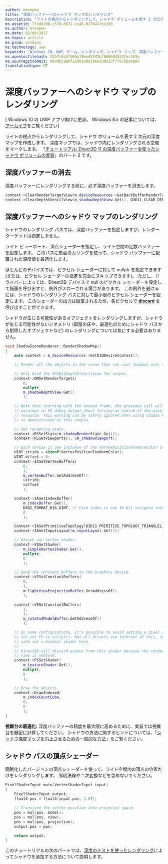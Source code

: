 ```yaml
---
author: mtoepke
title: "深度バッファーへのシャドウ マップのレンダリング"
description: "ライトの視点からレンダリングして、シャドウ ボリュームを表す 2 次元の深度マップを作成します。"
ms.assetid: 7f3d0208-c379-8871-cc48-027047c6c2d0
ms.author: mtoepke
ms.date: 02/08/2017
ms.topic: article
ms.prod: windows
ms.technology: uwp
keywords: "Windows 10、UWP、ゲーム、レンダリング、シャドウ マップ、深度バッファー、Direct3D"
ms.openlocfilehash: 27b7c9a5fb69a19eed5941bf06068d5237ec101e
ms.sourcegitcommit: 909d859a0f11981a8d1beac0da35f779786a6889
translationtype: HT
---
```

# <a name="render-the-shadow-map-to-the-depth-buffer"></a>深度バッファーへのシャドウ マップのレンダリング


\[ Windows 10 の UWP アプリ向けに更新。 Windows 8.x の記事については、[アーカイブ](http://go.microsoft.com/fwlink/p/?linkid=619132)をご覧ください\]


ライトの視点からレンダリングして、シャドウ ボリュームを表す 2 次元の深度マップを作成します。 深度マップでは、シャドウ内にレンダリングされる空間をマークします。 「[チュートリアル: Direct3D 11 の深度バッファーを使ったシャドウ ボリュームの実装](implementing-depth-buffers-for-shadow-mapping.md)」のパート 2 です。

## <a name="clear-the-depth-buffer"></a>深度バッファーの消去


深度バッファーにレンダリングする前に、必ず深度バッファーを消去します。

```cpp
context->ClearRenderTargetView(m_deviceResources->GetBackBufferRenderTargetView(), DirectX::Colors::CornflowerBlue);
context->ClearDepthStencilView(m_shadowDepthView.Get(), D3D11_CLEAR_DEPTH | D3D11_CLEAR_STENCIL, 1.0f, 0);
```

## <a name="render-the-shadow-map-to-the-depth-buffer"></a>深度バッファーへのシャドウ マップのレンダリング


シャドウのレンダリング パスでは、深度バッファーを指定しますが、レンダー ターゲットは指定しません。

ライト ビューポート、頂点シェーダーを指定し、ライト空間の定数バッファーを設定します。 このパスに前面のカリングを使って、シャドウ バッファーに配置された深度値を最適化します。

ほとんどのデバイスでは、ピクセル シェーダーに対して nullptr を指定できます (または、ピクセル シェーダーの指定を完全にスキップできます)。 ただし、ドライバーによっては、Direct3D デバイスで null のピクセル シェーダーを設定して描画を呼び出すと、例外がスローされる場合があります。 この例外を避けるには、シャドウのレンダリング パスに対して最小限のピクセル シェーダーを設定します。 このシェーダーの出力は破棄されるため、各ピクセルで [**discard**](https://msdn.microsoft.com/library/windows/desktop/bb943995) を呼び出すことができます。

シャドウが生じる可能性があるオブジェクトをレンダリングしますが、シャドウが生じる可能性がないジオメトリ (部屋の床や、最適化のためにシャドウ パスから削除したオブジェクトなど) のレンダリングについては気にする必要はありません。

```cpp
void ShadowSceneRenderer::RenderShadowMap()
{
    auto context = m_deviceResources->GetD3DDeviceContext();

    // Render all the objects in the scene that can cast shadows onto themselves or onto other objects.

    // Only bind the ID3D11DepthStencilView for output.
    context->OMSetRenderTargets(
        0,
        nullptr,
        m_shadowDepthView.Get()
        );

    // Note that starting with the second frame, the previous call will display
    // warnings in VS debug output about forcing an unbind of the pixel shader
    // resource. This warning can be safely ignored when using shadow buffers
    // as demonstrated in this sample.

    // Set rendering state.
    context->RSSetState(m_shadowRenderState.Get());
    context->RSSetViewports(1, &m_shadowViewport);

    // Each vertex is one instance of the VertexPositionTexNormColor struct.
    UINT stride = sizeof(VertexPositionTexNormColor);
    UINT offset = 0;
    context->IASetVertexBuffers(
        0,
        1,
        m_vertexBuffer.GetAddressOf(),
        &stride,
        &offset
        );

    context->IASetIndexBuffer(
        m_indexBuffer.Get(),
        DXGI_FORMAT_R16_UINT, // Each index is one 16-bit unsigned integer (short).
        0
        );

    context->IASetPrimitiveTopology(D3D11_PRIMITIVE_TOPOLOGY_TRIANGLELIST);
    context->IASetInputLayout(m_inputLayout.Get());

    // Attach our vertex shader.
    context->VSSetShader(
        m_simpleVertexShader.Get(),
        nullptr,
        0
        );

    // Send the constant buffers to the Graphics device.
    context->VSSetConstantBuffers(
        0,
        1,
        m_lightViewProjectionBuffer.GetAddressOf()
        );

    context->VSSetConstantBuffers(
        1,
        1,
        m_rotatedModelBuffer.GetAddressOf()
        );

    // In some configurations, it's possible to avoid setting a pixel shader
    // (or set PS to nullptr). Not all drivers are tolerant of this, so to be
    // safe set a minimal shader here.
    //
    // Direct3D will discard output from this shader because the render target
    // view is unbound.
    context->PSSetShader(
        m_textureShader.Get(),
        nullptr,
        0
        );

    // Draw the objects.
    context->DrawIndexed(
        m_indexCountCube,
        0,
        0
        );
}
```

**視錐台の最適化:** 深度バッファーの精度を最大限に高めるために、実装では視錐台を厳密に計算してください。 シャドウの方法に関するヒントについては、「[シャドウ深度マップを向上させるための一般的な方法](https://msdn.microsoft.com/library/windows/desktop/ee416324)」をご覧ください。

## <a name="vertex-shader-for-shadow-pass"></a>シャドウ パスの頂点シェーダー


簡略化したバージョンの頂点シェーダーを使って、ライト空間内の頂点の位置だけをレンダリングします。 照明法線や二次変換などを含めないでください。

```cpp
PixelShaderInput main(VertexShaderInput input)
{
    PixelShaderInput output;
    float4 pos = float4(input.pos, 1.0f);

    // Transform the vertex position into projected space.
    pos = mul(pos, model);
    pos = mul(pos, view);
    pos = mul(pos, projection);
    output.pos = pos;

    return output;
}
```

このチュートリアルの次のパートでは、[深度のテストを使ったレンダリング](render-the-scene-with-depth-testing.md)によってシャドウを追加する方法について説明します。

 

 




